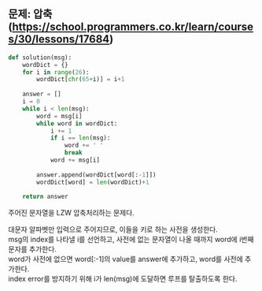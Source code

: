 ## 문제: 압축 (https://school.programmers.co.kr/learn/courses/30/lessons/17684)
```python
def solution(msg):
    wordDict = {}
    for i in range(26):
        wordDict[chr(65+i)] = i+1
        
    answer = []
    i = 0
    while i < len(msg):
        word = msg[i]
        while word in wordDict:
            i += 1
            if i == len(msg):
                word += ' '
                break
            word += msg[i]
            
        answer.append(wordDict[word[:-1]])
        wordDict[word] = len(wordDict)+1
    
    return answer
```
주어진 문자열을 LZW 압축처리하는 문제다.  

대문자 알파벳만 입력으로 주어지므로, 이들을 키로 하는 사전을 생성한다.  
msg의 index를 나타낼 i를 선언하고, 사전에 없는 문자열이 나올 때까지 word에 i번째 문자를 추가한다.  
word가 사전에 없으면 word[:-1]의 value를 answer에 추가하고, word를 사전에 추가한다.  
index error를 방지하기 위해 i가 len(msg)에 도달하면 루프를 탈출하도록 한다.  
